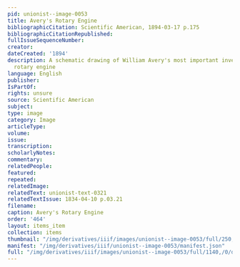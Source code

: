 ```yaml
---
pid: unionist--image-0053
title: Avery's Rotary Engine
bibliographicCitation: Scientific American, 1894-03-17 p.175
bibliographicCitationRepublished: 
fullIssueSequenceNumber: 
creator: 
dateCreated: '1894'
description: A schematic drawing of William Avery's most important invention, his
  rotary engine
language: English
publisher: 
IsPartOf: 
rights: unsure
source: Scientific American
subject: 
type: image
category: Image
articleType: 
volume: 
issue: 
transcription: 
scholarlyNotes: 
commentary: 
relatedPeople: 
featured: 
repeated: 
relatedImage: 
relatedText: unionist-text-0321
relatedTextIssue: 1834-04-10 p.03.21
filename: 
caption: Avery's Rotary Engine
order: '464'
layout: items_item
collection: items
thumbnail: "/img/derivatives/iiif/images/unionist--image-0053/full/250,/0/default.jpg"
manifest: "/img/derivatives/iiif/unionist--image-0053/manifest.json"
full: "/img/derivatives/iiif/images/unionist--image-0053/full/1140,/0/default.jpg"
---
```

